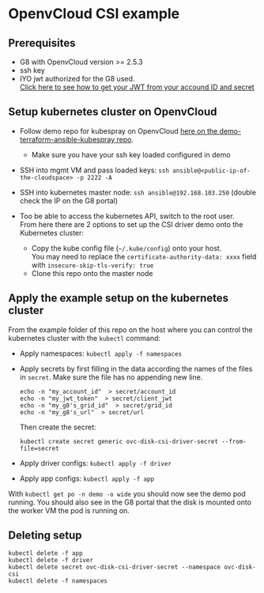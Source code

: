 # OpenvCloud CSI example

## Prerequisites

 - G8 with OpenvCloud version >= 2.5.3
 - ssh key
 - IYO jwt authorized for the G8 used.  
    [Click here to see how to get your JWT from your accound ID and secret](https://github.com/gig-tech/terraform-provider-ovc#authentication-with-a-jwt)

## Setup kubernetes cluster on OpenvCloud

- Follow demo repo for kubespray on OpenvCloud [here on the demo-terraform-ansible-kubespray repo](https://github.com/gig-tech/demo-terraform-ansible-kubespray/commit/76a146edc1af49907759661dce288570def4e6dc).
    - Make sure you have your ssh key loaded configured in demo

- SSH into mgmt VM and pass loaded keys: `ssh ansible@<public-ip-of-the-cloudspace> -p 2222 -A`
- SSH into kubernetes master node: `ssh ansible@192.168.103.250` (double check the IP on the G8 portal)
- Too be able to access the kubernetes API, switch to the root user.  
From here there are 2 options to set up the CSI driver demo onto the Kubernetes cluster:
    - Copy the kube config file (`~/.kube/config`) onto your host.  
    You may need to replace the `certificate-authority-data: xxxx` field with `insecure-skip-tls-verify: true`
    - Clone this repo onto the master node

## Apply the example setup on the kubernetes cluster

From the example folder of this repo on the host where you can control the kubernetes cluster with the `kubectl` command:

- Apply namespaces: `kubectl apply -f namespaces`
- Apply secrets by first filling in the data according the names of the files in `secret`. Make sure the file has no appending new line.  
    ```
    echo -n "my_account_id"  > secret/account_id
    echo -n "my_jwt_token"  > secret/client_jwt
    echo -n "my_g8's_grid_id"  > secret/grid_id
    echo -n "my_g8's_url"  > secret/url
    ```

    Then create the secret:
    ```
    kubectl create secret generic ovc-disk-csi-driver-secret --from-file=secret
    ```
- Apply driver configs: `kubectl apply -f driver`
- Apply app configs: `kubectl apply -f app`

With `kubectl get po -n demo -o wide` you should now see the demo pod running. You should also see in the G8 portal that the disk is mounted onto the worker VM the pod is running on.

## Deleting setup

```
kubectl delete -f app
kubectl delete -f driver
kubectl delete secret ovc-disk-csi-driver-secret --namespace ovc-disk-csi
kubectl delete -f namespaces
```
